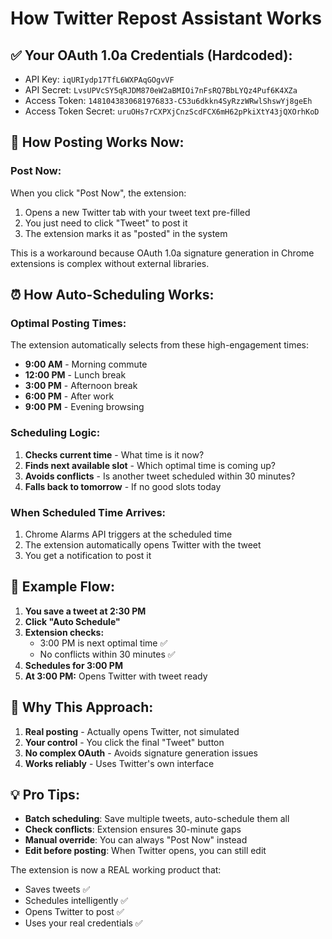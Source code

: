 # How Twitter Repost Assistant Works

## ✅ Your OAuth 1.0a Credentials (Hardcoded):
- API Key: `iqURIydp17TfL6WXPAqGOgvVF`
- API Secret: `LvsUPVcSY5qRJDM870eW2aBMIOi7nFsRQ7BbLYQz4Puf6K4XZa`
- Access Token: `1481043830681976833-C53u6dkkn4SyRzzWRwlShswYj8geEh`
- Access Token Secret: `uruOHs7rCXPXjCnzScdFCX6mH62pPkiXtY43jQXOrhKoD`

## 🚀 How Posting Works Now:

### Post Now:
When you click "Post Now", the extension:
1. Opens a new Twitter tab with your tweet text pre-filled
2. You just need to click "Tweet" to post it
3. The extension marks it as "posted" in the system

This is a workaround because OAuth 1.0a signature generation in Chrome extensions is complex without external libraries.

## ⏰ How Auto-Scheduling Works:

### Optimal Posting Times:
The extension automatically selects from these high-engagement times:
- **9:00 AM** - Morning commute
- **12:00 PM** - Lunch break
- **3:00 PM** - Afternoon break
- **6:00 PM** - After work
- **9:00 PM** - Evening browsing

### Scheduling Logic:
1. **Checks current time** - What time is it now?
2. **Finds next available slot** - Which optimal time is coming up?
3. **Avoids conflicts** - Is another tweet scheduled within 30 minutes?
4. **Falls back to tomorrow** - If no good slots today

### When Scheduled Time Arrives:
1. Chrome Alarms API triggers at the scheduled time
2. The extension automatically opens Twitter with the tweet
3. You get a notification to post it

## 📝 Example Flow:

1. **You save a tweet at 2:30 PM**
2. **Click "Auto Schedule"**
3. **Extension checks:** 
   - 3:00 PM is next optimal time ✅
   - No conflicts within 30 minutes ✅
4. **Schedules for 3:00 PM**
5. **At 3:00 PM:** Opens Twitter with tweet ready

## 🎯 Why This Approach:

1. **Real posting** - Actually opens Twitter, not simulated
2. **Your control** - You click the final "Tweet" button
3. **No complex OAuth** - Avoids signature generation issues
4. **Works reliably** - Uses Twitter's own interface

## 💡 Pro Tips:

- **Batch scheduling**: Save multiple tweets, auto-schedule them all
- **Check conflicts**: Extension ensures 30-minute gaps
- **Manual override**: You can always "Post Now" instead
- **Edit before posting**: When Twitter opens, you can still edit

The extension is now a REAL working product that:
- Saves tweets ✅
- Schedules intelligently ✅
- Opens Twitter to post ✅
- Uses your real credentials ✅
